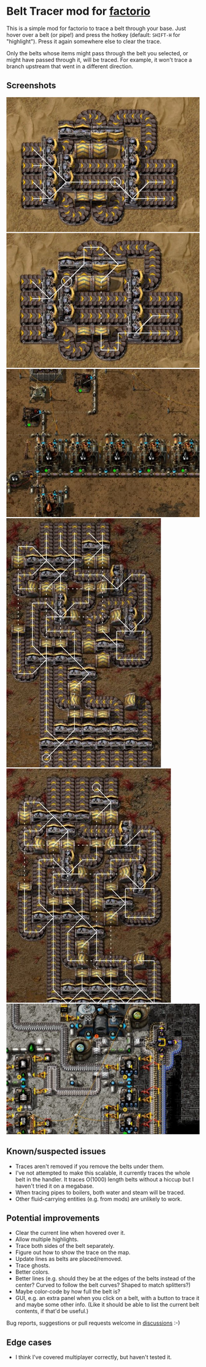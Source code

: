 # Belt Tracer mod for [factorio](https://www.factorio.com/)

This is a simple mod for factorio to trace a belt through your base. Just hover over a belt (or pipe!) and press the hotkey (default: `SHIFT-H` for "highlight"). Press it again somewhere else to clear the trace.

Only the belts whose items might pass through the belt you selected, or might have passed through it, will be traced. For example, it won't trace a branch upstream that went in a different direction.

## Screenshots

![4-to-4_1](/Screenshots/4-to-4_1.jpg)
![4-to-4_2](/Screenshots/4-to-4_2.jpg)
![Pipes](/Screenshots/Pipes.jpg)
![8-to-8_1](/Screenshots/8-to-8_1.jpg)
![8-to-8_2](/Screenshots/8-to-8_2.jpg)
![Modded](/Screenshots/Modded.jpg)

## Known/suspected issues
* Traces aren't removed if you remove the belts under them.
* I've not attempted to make this scalable, it currently traces the whole belt in the handler. It traces O(1000) length belts without a hiccup but I haven't tried it on a megabase.
* When tracing pipes to boilers, both water and steam will be traced.
* Other fluid-carrying entities (e.g. from mods) are unlikely to work.

## Potential improvements
* Clear the current line when hovered over it.
* Allow multiple highlights.
* Trace both sides of the belt separately.
* Figure out how to show the trace on the map.
* Update lines as belts are placed/removed.
* Trace ghosts.
* Better colors.
* Better lines (e.g. should they be at the edges of the belts instead of the center? Curved to follow the belt curves? Shaped to match splitters?)
* Maybe color-code by how full the belt is?
* GUI, e.g. an extra panel when you click on a belt, with a button to trace it and maybe some other info. (Like it should be able to list the current belt contents, if that'd be useful.)

Bug reports, suggestions or pull requests welcome in [discussions](https://github.com/paybara/factorio-belt-tracer/discussions) :-)

## Edge cases
* I think I've covered multiplayer correctly, but haven't tested it.

